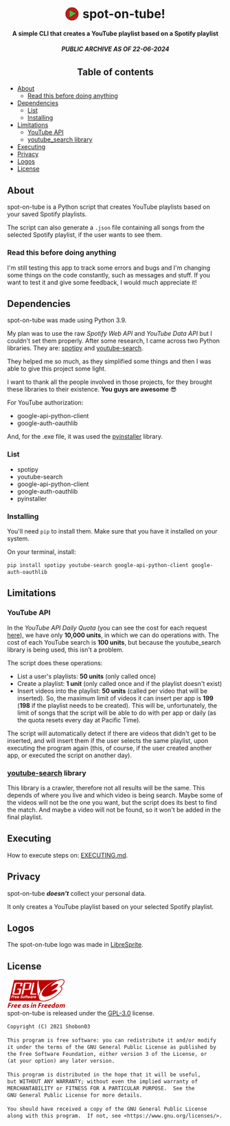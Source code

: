 <h1 align="center" style="display: flex; align-items: center; justify-content: center; gap: 10px;"> <img width=30 src="./images/logos/logo.png" /> spot-on-tube!</h1>

<h4 align="center" style="font-weight: bold;">A simple CLI that creates a YouTube playlist based on a Spotify playlist</h4>

<h6 align="center" style="font-weight: bold; font-style: italic;">PUBLIC ARCHIVE AS OF 22-06-2024</h6>

<h2 align="center">Table of contents</h2>

- [About](#about)
  - [Read this before doing anything](#read-this-before-doing-anything)
- [Dependencies](#dependencies)
  - [List](#list)
  - [Installing](#installing)
- [Limitations](#limitations)
  - [YouTube API](#youtube-api)
  - [youtube_search library](#youtube-search-library)
- [Executing](#executing)
- [Privacy](#privacy)
- [Logos](#logos)
- [License](#license)

## About

spot-on-tube is a Python script that creates YouTube playlists based on your saved Spotify playlists.

The script can also generate a `.json` file containing all songs from the selected Spotify playlist, if the user wants to see them.

### Read this before doing anything

I'm still testing this app to track some errors and bugs and I'm changing some things on the code constantly, such as messages and stuff. If you want to test it and give some feedback, I would much appreciate it!

## Dependencies

spot-on-tube was made using Python 3.9.

My plan was to use the raw _Spotify Web API_ and _YouTube Data API_ but I couldn't set them properly. After some research, I came across two Python libraries. They are: [spotipy](https://github.com/plamere/spotipy) and [youtube-search](https://github.com/joetats/youtube_search).

They helped me so much, as they simplified some things and then I was able to give this project some light.

I want to thank all the people involved in those projects, for they brought these libraries to their existence. **You guys are awesome** 😎

For YouTube authorization:

- google-api-python-client
- google-auth-oauthlib

And, for the .exe file, it was used the [pyinstaller](https://github.com/pyinstaller/pyinstaller) library.

### List

- spotipy
- youtube-search
- google-api-python-client
- google-auth-oauthlib
- pyinstaller

### Installing

You'll need `pip` to install them. Make sure that you have it installed on your system.

On your terminal, install:

```
pip install spotipy youtube-search google-api-python-client google-auth-oauthlib
```

## Limitations

### YouTube API

In the _YouTube API Daily Quota_ (you can see the cost for each request [here](https://developers.google.com/youtube/v3/determine_quota_cost?hl=en)), we have only **10,000 units**, in which we can do operations with. The cost of each YouTube search is **100 units**, but because the youtube_search library is being used, this isn't a problem.

The script does these operations:

- List a user's playlists: **50 units** (only called once)
- Create a playlist: **1 unit** (only called once and if the playlist doesn't exist)
- Insert videos into the playlist: **50 units** (called per video that will be inserted). So, the maximum limit of videos it can insert per app is **199** (**198** if the playlist needs to be created). This will be, unfortunately, the limit of songs that the script will be able to do with per app or daily (as the quota resets every day at Pacific Time).

The script will automatically detect if there are videos that didn't get to be inserted, and will insert them if the user selects the same playlist, upon executing the program again (this, of course, if the user created another app, or executed the script on another day).

### [youtube-search](https://github.com/joetats/youtube_search) library

This library is a crawler, therefore not all results will be the same. This depends of where you live and which video is being search. Maybe some of the videos will not be the one you want, but the script does its best to find the match. And maybe a video will not be found, so it won't be added in the final playlist.

## Executing

How to execute steps on: [EXECUTING.md](./docs/EXECUTING.md).

## Privacy

spot-on-tube **_doesn't_** collect your personal data.

It only creates a YouTube playlist based on your selected Spotify playlist.

## Logos

The spot-on-tube logo was made in [LibreSprite](https://github.com/LibreSprite/LibreSprite).

## License

![](./images/license-logo.png)\
spot-on-tube is released under the [GPL-3.0](./LICENSE) license.

```
Copyright (C) 2021 Shobon03

This program is free software: you can redistribute it and/or modify
it under the terms of the GNU General Public License as published by
the Free Software Foundation, either version 3 of the License, or
(at your option) any later version.

This program is distributed in the hope that it will be useful,
but WITHOUT ANY WARRANTY; without even the implied warranty of
MERCHANTABILITY or FITNESS FOR A PARTICULAR PURPOSE.  See the
GNU General Public License for more details.

You should have received a copy of the GNU General Public License
along with this program.  If not, see <https://www.gnu.org/licenses/>.
```
